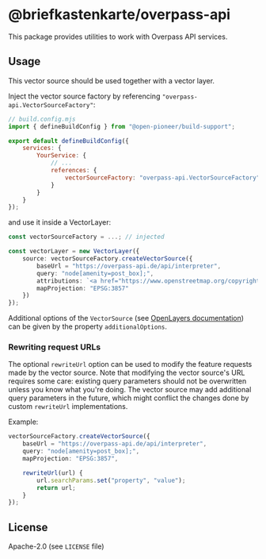 # @briefkastenkarte/overpass-api

This package provides utilities to work with Overpass API services.

## Usage

This vector source should be used together with a vector layer.

Inject the vector source factory by referencing `"overpass-api.VectorSourceFactory"`:

```js
// build.config.mjs
import { defineBuildConfig } from "@open-pioneer/build-support";

export default defineBuildConfig({
    services: {
        YourService: {
            // ...
            references: {
                vectorSourceFactory: "overpass-api.VectorSourceFactory"
            }
        }
    }
});
```

and use it inside a VectorLayer:

```ts
const vectorSourceFactory = ...; // injected

const vectorLayer = new VectorLayer({
    source: vectorSourceFactory.createVectorSource({
        baseUrl = "https://overpass-api.de/api/interpreter",
        query: "node[amenity=post_box];",
        attributions: `<a href="https://www.openstreetmap.org/copyright/" title="Link: OpenStreetMap" aria-label="Link: OpenStreetMap" target="_blank">© OpenStreetMap contributors</a>`,
        mapProjection: "EPSG:3857"
    })
});
```

Additional options of the `VectorSource` (see [OpenLayers documentation](https://openlayers.org/en/latest/apidoc/module-ol_source_Vector-VectorSource.html)) can be given by the property `additionalOptions`.

### Rewriting request URLs

The optional `rewriteUrl` option can be used to modify the feature requests made by the vector source.
Note that modifying the vector source's URL requires some care: existing query parameters should not be overwritten unless you know what you're doing.
The vector source may add additional query parameters in the future, which might conflict the changes done by custom `rewriteUrl` implementations.

Example:

```ts
vectorSourceFactory.createVectorSource({
    baseUrl = "https://overpass-api.de/api/interpreter",
    query: "node[amenity=post_box];",
    mapProjection: "EPSG:3857",

    rewriteUrl(url) {
        url.searchParams.set("property", "value");
        return url;
    }
});
```

## License

Apache-2.0 (see `LICENSE` file)
